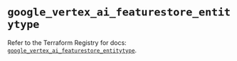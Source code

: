 # `google_vertex_ai_featurestore_entitytype`

Refer to the Terraform Registry for docs: [`google_vertex_ai_featurestore_entitytype`](https://registry.terraform.io/providers/hashicorp/google-beta/5.41.0/docs/resources/google_vertex_ai_featurestore_entitytype).
